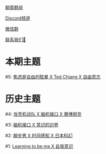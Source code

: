 [聊斋群组](https://www.joinclubhouse.com/club/%E7%A7%91%E5%B9%BB-x-%E7%A5%9E%E7%BB%8F%E7%A7%91%E5%AD%A6)

[Discord频道](https://discord.gg/2hq5yNGaux)

[微信群](/Images/wechat.PNG)

[联系我们📧](mailto:neurofiction@protonmail.com)

<h1>本期主题</h1>

#5: [焦虑是自由的眩晕 X Ted Chiang X 自由意志](5.md)

<h1>历史主题</h1>

#4: [攻壳机动队 X 脑机接口 X 赛博朋克](4.md)

#3: [脑机接口 X 意识的边界](3.md)

#2: [醉步男 X 时间感知 X 日本科幻](2.md)

#1: [Learning to be me X 自我意识](1.md)


<script>var clicky_site_ids = clicky_site_ids || []; clicky_site_ids.push(101307141);</script>
<script async src="//static.getclicky.com/js"></script>

